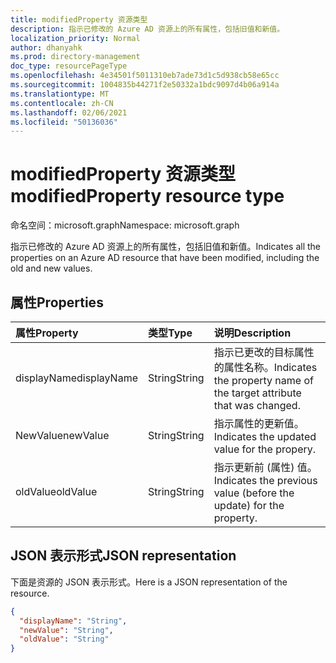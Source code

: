 ```yaml
---
title: modifiedProperty 资源类型
description: 指示已修改的 Azure AD 资源上的所有属性，包括旧值和新值。
localization_priority: Normal
author: dhanyahk
ms.prod: directory-management
doc_type: resourcePageType
ms.openlocfilehash: 4e34501f5011310eb7ade73d1c5d938cb58e65cc
ms.sourcegitcommit: 1004835b44271f2e50332a1bdc9097d4b06a914a
ms.translationtype: MT
ms.contentlocale: zh-CN
ms.lasthandoff: 02/06/2021
ms.locfileid: "50136036"
---
```

# <a name="modifiedproperty-resource-type"></a><span data-ttu-id="4dd6d-103">modifiedProperty 资源类型</span><span class="sxs-lookup"><span data-stu-id="4dd6d-103">modifiedProperty resource type</span></span>

<span data-ttu-id="4dd6d-104">命名空间：microsoft.graph</span><span class="sxs-lookup"><span data-stu-id="4dd6d-104">Namespace: microsoft.graph</span></span>

<span data-ttu-id="4dd6d-105">指示已修改的 Azure AD 资源上的所有属性，包括旧值和新值。</span><span class="sxs-lookup"><span data-stu-id="4dd6d-105">Indicates all the properties on an Azure AD resource that have been modified, including the old and new values.</span></span>

## <a name="properties"></a><span data-ttu-id="4dd6d-106">属性</span><span class="sxs-lookup"><span data-stu-id="4dd6d-106">Properties</span></span>

| <span data-ttu-id="4dd6d-107">属性</span><span class="sxs-lookup"><span data-stu-id="4dd6d-107">Property</span></span>     | <span data-ttu-id="4dd6d-108">类型</span><span class="sxs-lookup"><span data-stu-id="4dd6d-108">Type</span></span>   |<span data-ttu-id="4dd6d-109">说明</span><span class="sxs-lookup"><span data-stu-id="4dd6d-109">Description</span></span>|
|:---------------|:--------|:----------|
|<span data-ttu-id="4dd6d-110">displayName</span><span class="sxs-lookup"><span data-stu-id="4dd6d-110">displayName</span></span>|<span data-ttu-id="4dd6d-111">String</span><span class="sxs-lookup"><span data-stu-id="4dd6d-111">String</span></span>|<span data-ttu-id="4dd6d-112">指示已更改的目标属性的属性名称。</span><span class="sxs-lookup"><span data-stu-id="4dd6d-112">Indicates the property name of the target attribute that was changed.</span></span>|
|<span data-ttu-id="4dd6d-113">NewValue</span><span class="sxs-lookup"><span data-stu-id="4dd6d-113">newValue</span></span>|<span data-ttu-id="4dd6d-114">String</span><span class="sxs-lookup"><span data-stu-id="4dd6d-114">String</span></span>|<span data-ttu-id="4dd6d-115">指示属性的更新值。</span><span class="sxs-lookup"><span data-stu-id="4dd6d-115">Indicates the updated value for the propery.</span></span>|
|<span data-ttu-id="4dd6d-116">oldValue</span><span class="sxs-lookup"><span data-stu-id="4dd6d-116">oldValue</span></span>|<span data-ttu-id="4dd6d-117">String</span><span class="sxs-lookup"><span data-stu-id="4dd6d-117">String</span></span>|<span data-ttu-id="4dd6d-118">指示更新前 (属性) 值。</span><span class="sxs-lookup"><span data-stu-id="4dd6d-118">Indicates the previous value (before the update) for the property.</span></span>|

## <a name="json-representation"></a><span data-ttu-id="4dd6d-119">JSON 表示形式</span><span class="sxs-lookup"><span data-stu-id="4dd6d-119">JSON representation</span></span>

<span data-ttu-id="4dd6d-120">下面是资源的 JSON 表示形式。</span><span class="sxs-lookup"><span data-stu-id="4dd6d-120">Here is a JSON representation of the resource.</span></span>

<!-- {
  "blockType": "resource",
  "optionalProperties": [

  ],
  "@odata.type": "microsoft.graph.modifiedProperty"
}-->

```json
{
  "displayName": "String",
  "newValue": "String",
  "oldValue": "String"
}
```

<!-- uuid: 8fcb5dbc-d5aa-4681-8e31-b001d5168d79
2015-10-25 14:57:30 UTC -->
<!-- {
  "type": "#page.annotation",
  "description": "modifiedProperty resource",
  "keywords": "",
  "section": "documentation",
  "tocPath": ""
}-->

